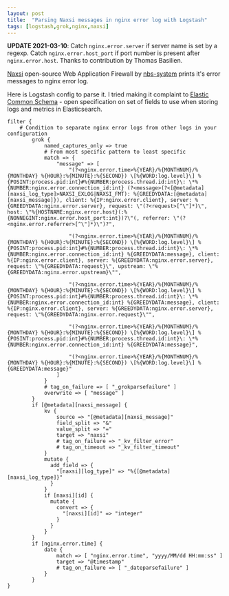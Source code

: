 ```yaml
---
layout: post
title:  "Parsing Naxsi messages in nginx error log with Logstash"
tags: [logstash,grok,nginx,naxsi]
---
```


**UPDATE 2021-03-10**: Catch `nginx.error.server` if server name is set by a regexp. Catch `nginx.error.host_port` if port number is present after `nginx.error.host`. Thanks to contribution by Thomas Basilien.

[Naxsi](https://github.com/nbs-system/naxsi) open-source Web Application Firewall by [nbs-system](https://www.nbs-system.com/en/) prints it's error messages to nginx error log.

Here is Logstash config to parse it. I tried making it complaint to [Elastic Common Schema](https://www.elastic.co/guide/en/ecs/current/) - open specification on set of fields to use when storing logs and metrics in Elasticsearch.

```shell
filter {
    # Condition to separate nginx error logs from other logs in your configuration
        grok {
            named_captures_only => true
            # From most specific pattern to least specific
            match => {
                "message" => [
                    "(?<nginx.error.time>%{YEAR}/%{MONTHNUM}/%{MONTHDAY} %{HOUR}:%{MINUTE}:%{SECOND}) \[%{WORD:log.level}\] %{POSINT:process.pid:int}#%{NUMBER:process.thread.id:int}\: \*%{NUMBER:nginx.error.connection_id:int} (?<message>(?<[@metadata][naxsi_log_type]>NAXSI_EXLOG|NAXSI_FMT): %{GREEDYDATA:[@metadata][naxsi_message]}), client: %{IP:nginx.error.client}, server: %{GREEDYDATA:nginx.error.server}, request: \"(?<request>[^\"]*)\", host: \"%{HOSTNAME:nginx.error.host}(:%{NONNEGINT:nginx.error.host_port:int})?\"(, referrer: \"(?<nginx.error.referrer>[^\"]*)\")?",

                    "(?<nginx.error.time>%{YEAR}/%{MONTHNUM}/%{MONTHDAY} %{HOUR}:%{MINUTE}:%{SECOND}) \[%{WORD:log.level}\] %{POSINT:process.pid:int}#%{NUMBER:process.thread.id:int}\: \*%{NUMBER:nginx.error.connection_id:int} %{GREEDYDATA:message}, client: %{IP:nginx.error.client}, server: %{GREEDYDATA:nginx.error.server}, request: \"%{GREEDYDATA:request}\", upstream: \"%{GREEDYDATA:nginx.error.upstream}\"",

                    "(?<nginx.error.time>%{YEAR}/%{MONTHNUM}/%{MONTHDAY} %{HOUR}:%{MINUTE}:%{SECOND}) \[%{WORD:log.level}\] %{POSINT:process.pid:int}#%{NUMBER:process.thread.id:int}\: \*%{NUMBER:nginx.error.connection_id:int} %{GREEDYDATA:message}, client: %{IP:nginx.error.client}, server: %{GREEDYDATA:nginx.error.server}, request: \"%{GREEDYDATA:nginx.error.request}\"",

                    "(?<nginx.error.time>%{YEAR}/%{MONTHNUM}/%{MONTHDAY} %{HOUR}:%{MINUTE}:%{SECOND}) \[%{WORD:log.level}\] %{POSINT:process.pid:int}#%{NUMBER:process.thread.id:int}\: \*%{NUMBER:nginx.error.connection_id:int} %{GREEDYDATA:message}",

                    "(?<nginx.error.time>%{YEAR}/%{MONTHNUM}/%{MONTHDAY} %{HOUR}:%{MINUTE}:%{SECOND}) \[%{WORD:log.level}\] %{GREEDYDATA:message}"
                ]
            }
            # tag_on_failure => [ "_grokparsefailure" ]
            overwrite => [ "message" ]
        }
        if [@metadata][naxsi_message] {
            kv {
                source => "[@metadata][naxsi_message]"
                field_split => "&"
                value_split => "="
                target => "naxsi"
                # tag_on_failure => "_kv_filter_error"
                # tag_on_timeout => "_kv_filter_timeout"
            }
            mutate {
              add_field => {
                "[naxsi][log_type]" => "%{[@metadata][naxsi_log_type]}"
              }
            }
            if [naxsi][id] {
              mutate {
                convert => {
                  "[naxsi][id]" => "integer"
                }
              }
            }
        }
        if [nginx.error.time] {
            date {
                match => [ "nginx.error.time", "yyyy/MM/dd HH:mm:ss" ]
                target => "@timestamp"
                # tag_on_failure => [ "_dateparsefailure" ]
            }
        }
}
```
